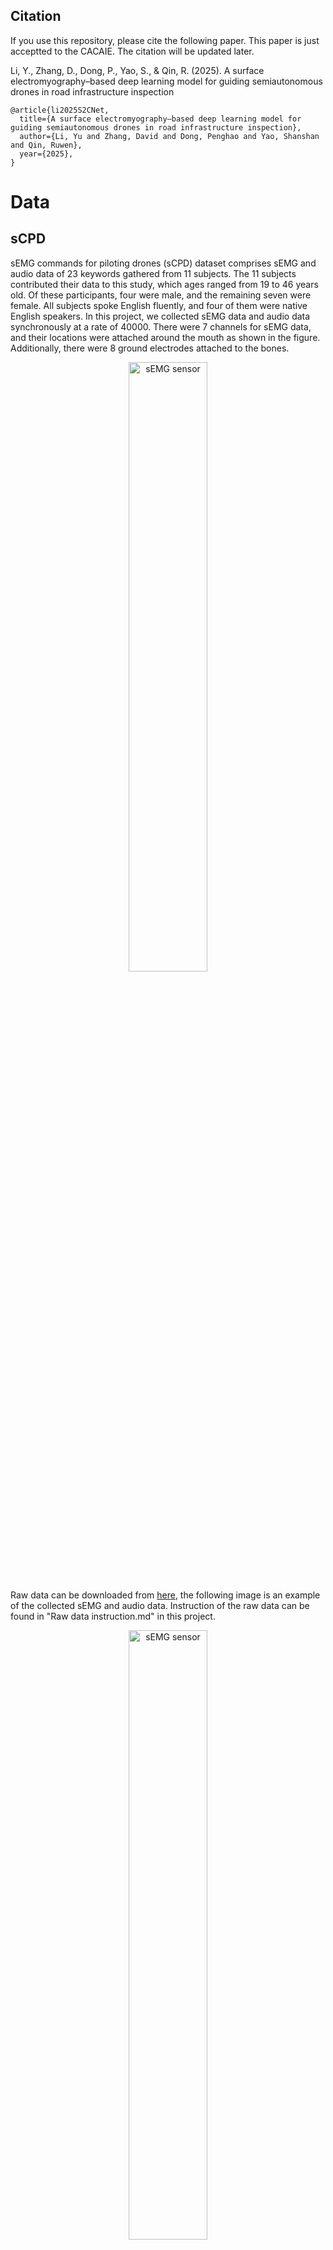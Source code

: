 ## Citation
If you use this repository, please cite the following paper. This paper is just acceptted to the CACAIE. The citation will be updated later. 

Li, Y., Zhang, D., Dong, P., Yao, S., & Qin, R. (2025). A surface electromyography–based deep learning model for guiding semiautonomous drones in road infrastructure inspection

~~~~  
@article{li2025S2CNet,
  title={A surface electromyography–based deep learning model for guiding semiautonomous drones in road infrastructure inspection},
  author={Li, Yu and Zhang, David and Dong, Penghao and Yao, Shanshan and Qin, Ruwen},
  year={2025},
}
~~~~


# Data
## sCPD
sEMG commands for piloting drones (sCPD) dataset comprises sEMG and audio data of 23 keywords gathered from 11 subjects. The 11 subjects contributed their data to this study, which ages ranged from 19 to 46 years old. Of these participants, four were male, and the remaining seven were female. All subjects spoke English fluently, and four of them were native English speakers. 
In this project, we collected sEMG data and audio data synchronously at a rate of 40000. There were 7 channels for sEMG data, and their locations were attached around the mouth as shown in the figure. Additionally, there were 8 ground electrodes attached to the bones.
<p align="center">
  <img src="https://user-images.githubusercontent.com/44143351/235980630-704e6b55-a051-41ab-b480-e82fb8b82dc6.png" alt="sEMG sensor" width="50%" height="auto">
</p>

Raw data can be downloaded from [here](https://drive.google.com/drive/folders/1ZUkjGaJ490aIn4ibi_ocKNpsL6zRkMee?usp=drive_link), the following image is an example of the collected sEMG and audio data. Instruction of the raw data can be found in "Raw data instruction.md" in this project.

<p align="center">
  <img src="https://user-images.githubusercontent.com/44143351/232256546-72b93a57-b373-4281-ba72-448ac82b309a.png" alt="sEMG sensor" width="50%" height="auto">
</p>

The final converted Scaleogram data can be downloaded from [here](https://drive.google.com/drive/folders/1yvobQDLeBAkvNWtwp86-UeuDjkwbJCGH?usp=drive_link). The following image is an example of final converted Scaleogram.
<p align="center">
  <img src="https://github.com/yuli1102/Robotic-Inspection-Command-Keywords-RICKs-v2.0/assets/44143351/f780ae39-957c-4acc-bada-cf9bd5b857f5" alt="scaleogram" width="50%" height="auto">
</p>

Example code in folder of [Data Processing](./Data_Processing/) shows how we process the raw data to final scaleogra data. 

## NINAPro DB1
We also used a public dataset of NINAPro DB1, which can be found [here](https://ninapro.hevs.ch/instructions/DB1.html). The converted Scaleogram of this dataset can be downloaded [here](https://drive.google.com/drive/folders/1z45hrx9GgVlabqyUZVAuV2KQIsBrjDHw?usp=drive_link).


# Experiment Results
Experiment results analysis code is concluded in the paper, details can be found from "Experiment Results/[Experiments_performance_1213.ipynb](https://github.com/yuli1102/Robotic-Inspection-Command-Keywords-RICKs-v2.0/blob/main/Experiment%20Results/Experiments_performance_1213.ipynb)" in this repository.

# Note
Raw data and data processing code can be downloaded now, but the code for the model will be uploaded after acceptance.

